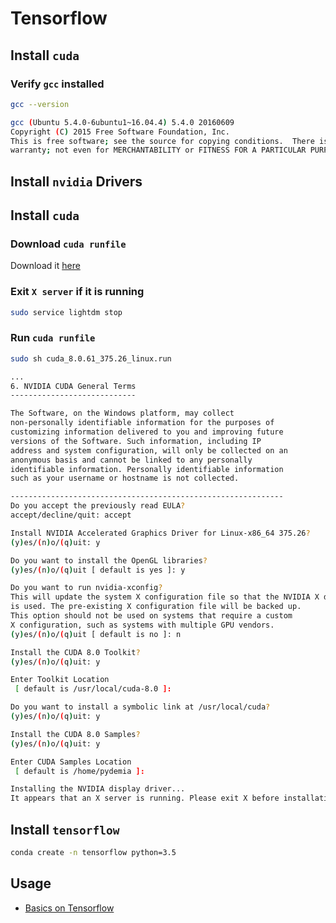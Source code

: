 # Tensorflow

## Install `cuda`


### Verify `gcc` installed

```sh
gcc --version
```
```sh
gcc (Ubuntu 5.4.0-6ubuntu1~16.04.4) 5.4.0 20160609
Copyright (C) 2015 Free Software Foundation, Inc.
This is free software; see the source for copying conditions.  There is NO
warranty; not even for MERCHANTABILITY or FITNESS FOR A PARTICULAR PURPOSE.
```

## Install `nvidia` Drivers

## Install `cuda`

### Download `cuda runfile`

Download it [here](https://developer.nvidia.com/cuda-downloads)

### Exit `X server` if it is running

```sh
sudo service lightdm stop
```

### Run `cuda runfile`
```sh
sudo sh cuda_8.0.61_375.26_linux.run
```
```sh
...
6. NVIDIA CUDA General Terms
----------------------------

The Software, on the Windows platform, may collect
non-personally identifiable information for the purposes of
customizing information delivered to you and improving future
versions of the Software. Such information, including IP
address and system configuration, will only be collected on an
anonymous basis and cannot be linked to any personally
identifiable information. Personally identifiable information
such as your username or hostname is not collected.

-------------------------------------------------------------
Do you accept the previously read EULA?
accept/decline/quit: accept  

Install NVIDIA Accelerated Graphics Driver for Linux-x86_64 375.26?
(y)es/(n)o/(q)uit: y

Do you want to install the OpenGL libraries?
(y)es/(n)o/(q)uit [ default is yes ]: y

Do you want to run nvidia-xconfig?
This will update the system X configuration file so that the NVIDIA X driver
is used. The pre-existing X configuration file will be backed up.
This option should not be used on systems that require a custom
X configuration, such as systems with multiple GPU vendors.
(y)es/(n)o/(q)uit [ default is no ]: n

Install the CUDA 8.0 Toolkit?
(y)es/(n)o/(q)uit: y

Enter Toolkit Location
 [ default is /usr/local/cuda-8.0 ]:  

Do you want to install a symbolic link at /usr/local/cuda?
(y)es/(n)o/(q)uit: y

Install the CUDA 8.0 Samples?
(y)es/(n)o/(q)uit: y

Enter CUDA Samples Location
 [ default is /home/pydemia ]: 

Installing the NVIDIA display driver...
It appears that an X server is running. Please exit X before installation. If you're sure that X is not running, but are getting this error, please delete any X lock files in /tmp.


```


## Install `tensorflow`
```sh
conda create -n tensorflow python=3.5
```
## Usage
* [Basics on Tensorflow](https://github.com/dawkiny/Tensorflow/blob/master/scripts/basic.md)
